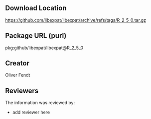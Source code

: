 ## Download Location

https://github.com/libexpat/libexpat/archive/refs/tags/R_2_5_0.tar.gz

## Package URL (purl)

pkg:github/libexpat/libexpat@R_2_5_0

## Creator

Oliver Fendt

## Reviewers

The information was reviewed by:

* add reviewer here
